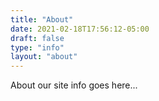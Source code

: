 ```yaml
---
title: "About"
date: 2021-02-18T17:56:12-05:00
draft: false
type: "info"
layout: "about"
---
```


About our site info goes here...

